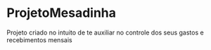 # ProjetoMesadinha
Projeto criado no intuito de te auxiliar no controle dos seus gastos e recebimentos mensais
